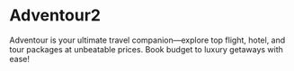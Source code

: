 # Adventour2
Adventour is your ultimate travel companion—explore top flight, hotel, and tour packages at unbeatable prices. Book budget to luxury getaways with ease!
